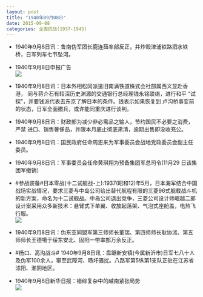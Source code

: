 ```yaml
---
layout: post
title: "1940年09月08日"
date: 2015-09-08
categories: 全面抗战(1937-1945)
---
```


<meta name="referrer" content="no-referrer" />

- 1940年9月8日讯：鲁南伪军团长鹿连茹率部反正，并炸毁津浦铁路泗水铁桥，日军列车七节坠河。 

- 1940年9月8日申报广告 <br/><img src="https://ww3.sinaimg.cn/large/aca367d8jw1evvb8pzzloj20p70hmaff.jpg" />

- 1940年9月8日讯：日本外相松冈派遣旧南满铁道株式会社部属西义显赴香港， 同与蒋介石有较深历史渊源的交通银行总经理钱永铭联络，进行和平 “试探”，并要钱派代表去东京了解日本的条件。钱表示如果恢复到 卢沟桥事变前的状态，日军全面撤兵，或许能同重庆进行谈判。 

- 1940年9月8日讯：财政部为减少非必需品之输人，节约国民不必要之消费，严禁 进口、销售奢侈品，并限本月底止彻底肃清，逾期出售即没收充公。 

- 1940年9月8日讯：国民政府任命周恩来为军事委员会战地党政委员会副主任 委员。 

- 1940年9月8日讯：军事委员会任命黄琪翔为预备集团军总司令(11月29 日该集团军撤销） 

- #参战装备#日本零战(十二试舰战-上):1937(昭和12)年5月，日本海军结合中国战场实战情况，要求三菱与中岛公司给出替代航程有限的三菱96式舰载战斗机的新方案，命名为十二试舰战。中岛公司退出竞争，三菱公司设计师崛越二郎设计案采用众多新技术：悬臂式下单翼、收放起落架、气泡式座舱盖，电热飞行服。  <br/><img src="https://ww2.sinaimg.cn/large/aca367d8jw1evutbbomglj20g40jutc6.jpg" />

- 1940年9月8日讯：伪东亚同盟军第三师师长董瑞、第四师师长耿协沭、第五师师长王德噶于绥东安北、固阳一带率部万余反正。 

- #杨口、高沟战斗# 1940年9月8日讯：盘踞新安镇(今属新沂市)日军七八十人及伪军100余人，窜至武障河、旸圩骚扰。八路军第5纵第1支队正驻在江苏省沭阳、淮阴地区。 

- 1940年9月8日新华日报：错综复杂中的越南紧张局势 <br/><img src="https://ww1.sinaimg.cn/large/aca367d8jw1evuopgx9tij211p0hxjyd.jpg" />

